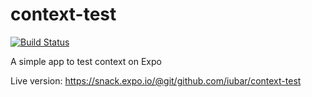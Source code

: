 # context-test

[![Build Status](https://travis-ci.org/iubar/context-test.svg?branch=master)](https://travis-ci.org/iubar/context-test)

A simple app to test context on Expo

Live version: https://snack.expo.io/@git/github.com/iubar/context-test
